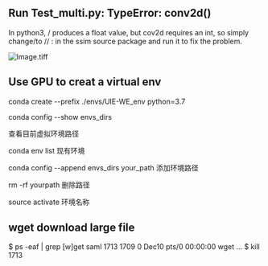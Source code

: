 ## Run Test_multi.py:  TypeError: conv2d()
In python3, / produces a float value, but cov2d requires an int, so simply change/to // : in the ssim source package and run it to fix the problem.

![Image.tiff](https://res.craft.do/user/full/96d960c8-ed2d-4efa-a7c9-40529dc9e545/doc/FF331851-53BD-4224-9B86-56D63B4A6D9A/83E68D32-C566-4B76-87CA-AEC6B27AC6DD_2/KMzH7WpUZRTp4WGsQc879cxMKVB4d0RxBQfSr4wgI4wz/Image.tiff)

## Use GPU to creat a virtual env
conda create --prefix ./envs/UIE-WE_env python=3.7

conda config --show envs_dirs

查看目前虚拟环境路径

conda env list
现有环境

conda config --append envs_dirs your_path
添加环境路径

rm -rf yourpath
删除路径

source activate 环境名称
## wget download large file
$ ps -eaf | grep [w]get 
saml      1713  1709  0 Dec10 pts/0    00:00:00 wget ...
$ kill 1713

